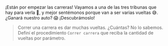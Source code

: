 <gs-toolbox toolbox-url="https://raw.githubusercontent.com/MumukiProject/mumuki-guia-gobstones-la-pedrera/master/assets/toolbox_1587055725907.xml"></gs-toolbox>

<gs-attire attire-url="https://raw.githubusercontent.com/MumukiProject/mumuki-guia-gobstones-la-pedrera/master/assets/attires/config_1587413698991.json"></gs-attire>

¡Están por empezar las carreras! Vayamos a una de las tres tribunas que hay para verla :eyes:, y mejor sentémonos porque van a ser varias vueltas :sweat_smile:. ¿Ganará nuestro auto? :scream: ¡Descubrámoslo!

> Correr una carrera es dar muchas vueltas. ¿Cuántas? No lo sabemos. Definí el procedimiento `Correr carrera` que reciba la cantidad de vueltas por parámetro.
